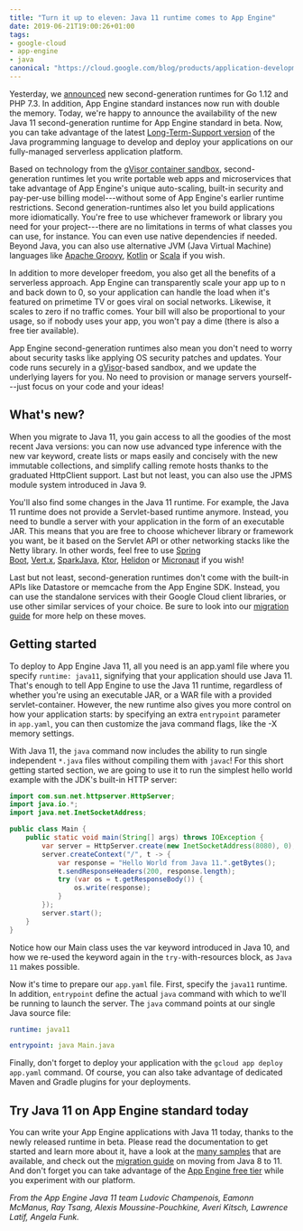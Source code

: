 ```yaml
---
title: "Turn it up to eleven: Java 11 runtime comes to App Engine"
date: 2019-06-21T19:00:26+01:00
tags:
- google-cloud
- app-engine
- java
canonical: "https://cloud.google.com/blog/products/application-development/turn-it-up-to-eleven-java-11-runtime-comes-to-app-engine"
---
```


Yesterday, we [announced](https://cloud.google.com/blog/products/application-development/app-engine-second-generation-runtimes-now-get-double-the-memory-plus-go-112-and-php-73-now-generally-available) new second-generation runtimes for Go 1.12 and PHP 7.3. In addition, App Engine standard instances now run with double the memory. Today, we're happy to announce the availability of the new Java 11 second-generation runtime for App Engine standard in beta. Now, you can take advantage of the latest [Long-Term-Support version](https://www.oracle.com/technetwork/java/java-se-support-roadmap.html) of the Java programming language to develop and deploy your applications on our fully-managed serverless application platform.

Based on technology from the [gVisor container sandbox](https://github.com/google/gvisor), second-generation runtimes let you write portable web apps and microservices that take advantage of App Engine's unique auto-scaling, built-in security and pay-per-use billing model---without some of App Engine's earlier runtime restrictions. Second generation-runtimes also let you build applications more idiomatically. You're free to use whichever framework or library you need for your project---there are no limitations in terms of what classes you can use, for instance. You can even use native dependencies if needed. Beyond Java, you can also use alternative JVM (Java Virtual Machine) languages like [Apache Groovy](http://groovy-lang.org/), [Kotlin](https://kotlinlang.org/) or [Scala](https://www.scala-lang.org/) if you wish.

In addition to more developer freedom, you also get all the benefits of a serverless approach. App Engine can transparently scale your app up to n and back down to 0, so your application can handle the load when it's featured on primetime TV or goes viral on social networks. Likewise, it scales to zero if no traffic comes. Your bill will also be proportional to your usage, so if nobody uses your app, you won't pay a dime (there is also a free tier available).

App Engine second-generation runtimes also mean you don't need to worry about security tasks like applying OS security patches and updates. Your code runs securely in a [gVisor](https://gvisor.dev/)-based sandbox, and we update the underlying layers for you. No need to provision or manage servers yourself---just focus on your code and your ideas!

## What's new?

When you migrate to Java 11, you gain access to all the goodies of the most recent Java versions: you can now use advanced type inference with the new var keyword, create lists or maps easily and concisely with the new immutable collections, and simplify calling remote hosts thanks to the graduated HttpClient support. Last but not least, you can also use the JPMS module system introduced in Java 9.

You'll also find some changes in the Java 11 runtime. For example, the Java 11 runtime does not provide a Servlet-based runtime anymore. Instead, you need to bundle a server with your application in the form of an executable JAR. This means that you are free to choose whichever library or framework you want, be it based on the Servlet API or other networking stacks like the Netty library. In other words, feel free to use [Spring Boot](https://spring.io/projects/spring-boot), [Vert.x](https://vertx.io/), [SparkJava](http://sparkjava.com/), [Ktor](https://ktor.io/), [Helidon](https://helidon.io/#/) or [Micronaut](https://micronaut.io/) if you wish!

Last but not least, second-generation runtimes don't come with the built-in APIs like Datastore or memcache from the App Engine SDK. Instead, you can use the standalone services with their Google Cloud client libraries, or use other similar services of your choice. Be sure to look into our [migration guide](https://cloud.google.com/appengine/docs/standard/java11/java-differences) for more help on these moves.

## Getting started

To deploy to App Engine Java 11, all you need is an app.yaml file where you specify `runtime: java11`, signifying that your application should use Java 11. That's enough to tell App Engine to use the Java 11 runtime, regardless of whether you're using an executable JAR, or a WAR file with a provided servlet-container. However, the new runtime also gives you more control on how your application starts: by specifying an extra `entrypoint` parameter in `app.yaml`, you can then customize the java command flags, like the -X memory settings.

With Java 11, the `java` command now includes the ability to run single independent `*.java` files without compiling them with `javac`! For this short getting started section, we are going to use it to run the simplest hello world example with the JDK's built-in HTTP server:

```java
import com.sun.net.httpserver.HttpServer;
import java.io.*;
import java.net.InetSocketAddress;

public class Main {
    public static void main(String[] args) throws IOException {
        var server = HttpServer.create(new InetSocketAddress(8080), 0);
        server.createContext("/", t -> {
            var response = "Hello World from Java 11.".getBytes();
            t.sendResponseHeaders(200, response.length);
            try (var os = t.getResponseBody()) {
                os.write(response);
            }
        });
        server.start();
    }
}
```

Notice how our Main class uses the var keyword introduced in Java 10, and how we re-used the keyword again in the `try-`with-resources block, as `Java 11` makes possible.

Now it's time to prepare our `app.yaml` file. First, specify the `java11` runtime. In addition, `entrypoint` define the actual `java` command with which to we'll be running to launch the server. The `java` command points at our single Java source file:

```yaml
runtime: java11

entrypoint: java Main.java
```

Finally, don't forget to deploy your application with the `gcloud app deploy app.yaml` command. Of course, you can also take advantage of dedicated Maven and Gradle plugins for your deployments.

## Try Java 11 on App Engine standard today

You can write your App Engine applications with Java 11 today, thanks to the newly released runtime in beta. Please read the documentation to get started and learn more about it, have a look at the [many samples](https://github.com/GoogleCloudPlatform/java-docs-samples/tree/master/appengine-java11) that are available, and check out the [migration guide](https://cloud.google.com/appengine/docs/standard/java11/java-differences) on moving from Java 8 to 11. And don't forget you can take advantage of the [App Engine free tier](https://cloud.google.com/free/docs/always-free-usage-limits) while you experiment with our platform.

*From the App Engine Java 11 team Ludovic Champenois, Eamonn McManus, Ray Tsang, Alexis Moussine-Pouchkine, Averi Kitsch, Lawrence Latif, Angela Funk.*